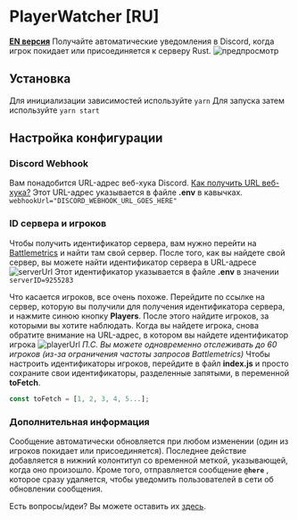 # PlayerWatcher [RU]

**[EN версия](https://github.com/AWGshka/PlayerWatcher/blob/main/README.md)**
Получайте автоматические уведомления в Discord, когда игрок покидает или присоединяется к серверу Rust.
![предпросмотр](https://i.imgur.com/Iy9me9E.jpeg)

## Установка

Для инициализации зависимостей используйте `yarn`
Для запуска затем используйте `yarn start`

## Настройка конфигурации

### Discord Webhook

Вам понадобится URL-адрес веб-хука Discord. [Как получить URL веб-хука?](https://support.discord.com/hc/ru/articles/228383668-%D0%98%D1%81%D0%BF%D0%BE%D0%BB%D1%8C%D0%B7%D0%BE%D0%B2%D0%B0%D0%BD%D0%B8%D0%B5-Webhooks)
Этот URL-адрес указывается в файле **.env** в кавычках.
`webhookUrl="DISCORD_WEBHOOK_URL_GOES_HERE"`

### ID сервера и игроков

Чтобы получить идентификатор сервера, вам нужно перейти на [Battlemetrics](https://www.battlemetrics.com/servers/rust) и найти там свой сервер.
После того, как вы найдете свой сервер, вы можете найти идентификатор сервера в URL-адресе
![serverUrl](https://i.imgur.com/2MMERur.png)
Этот идентификатор указывается в файле **.env** в значении `serverID=9255283`

Что касается игроков, все очень похоже. Перейдите по ссылке на сервер, которую вы получили для получения идентификатора сервера, и нажмите синюю кнопку **Players**. После этого найдите игроков, за которыми вы хотите наблюдать. Когда вы найдете игрока, снова обратите внимание на URL-адрес, в котором вы найдете идентификатор игрока
![playerUrl](https://i.imgur.com/IVVHXcX.png)
_П.С. Вы можете одновременно отслеживать до 60 игроков (из-за ограничения частоты запросов Battlemetrics)_
Чтобы настроить идентификаторы игроков, перейдите в файл **index.js** и просто сохраните свои идентификаторы, разделенные запятыми, в переменной **toFetch**.

```js
const toFetch = [1, 2, 3, 4, 5...];
```

### Дополнительная информация

Сообщение автоматически обновляется при любом изменении (один из игроков покидает или присоединяется). Последнее действие добавляется в нижний колонтитул со временной меткой, указывающей, когда оно произошло. Кроме того, отправляется сообщение **`@here`** , которое сразу удаляется, чтобы уведомить пользователей в сети об обновлении сообщения.

Есть вопросы/идеи? Вы можете оставить их [здесь](https://github.com/AWGshka/PlayerWatcher/issues).
